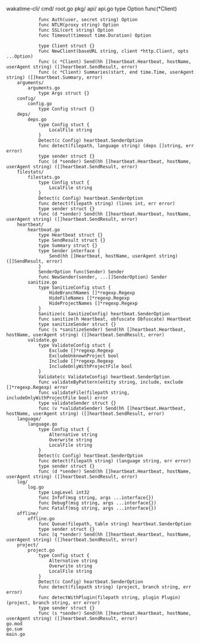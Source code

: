 wakatime-cli/
    cmd/
        root.go
    pkg/
        api/
            api.go
                type Option func(*Client)

                func Auth(user, secret string) Option
                func NTLM(proxy string) Option
                func SSL(cert string) Option
                func Timeout(timeout time.Duration) Option

                type Client struct {}
                func NewClient(baseURL string, client *http.Client, opts ...Option)
                func (c *Client) Send(hh []heartbeat.Heartbeat, hostName, userAgent string) ([]heartbeat.SendResult, error)
                func (c *Client) Summaries(start, end time.Time, userAgent string) ([]heartbeat.Summary, error)
        arguments/
            arguments.go
                type Args struct {}
        config/
            config.go
                type Config struct {}
        deps/
            deps.go
                type Config stuct {
                    LocalFile string
                }
                Detect(c Config) heartbeat.SenderOption
                func detect(filepath, language string) (deps []string, err error)
                type sender struct {}
                func (d *sender) Send(hh []heartbeat.Heartbeat, hostName, userAgent string) ([]heartbeat.SendResult, error)
        filestats/
            filestats.go
                type Config stuct {
                    LocalFile string
                }
                Detect(c Config) heartbeat.SenderOption
                func detect(filepath string) (lines int, err error)
                type sender struct {}
                func (d *sender) Send(hh []heartbeat.Heartbeat, hostName, userAgent string) ([]heartbeat.SendResult, error)
        heartbeat/
            heartbeat.go
                type Heartbeat struct {}
                type SendResult struct {}
                type Summary struct {}
                type Sender interface {
                    Send(hh []Heartbeat, hostName, userAgent string) ([]SendResult, error)
                }
                SenderOption func(Sender) Sender
                func NewSender(sender, ...[]SenderOption) Sender
            sanitize.go
                type SanitizeConfig stuct {
                    HideBranchNames []*regexp.Regexp
                    HideFileNames []*regexp.Regexp
                    HideProjectNames []*regexp.Regexp
                }
                Sanitize(c SanitizeConfig) heartbeat.SenderOption
                func sanitize(h Heartbeat, obfuscate Obfuscate) Heartbeat
                type sanitizeSender struct {}
                func (s *sanitizeSender) Send(hh []heartbeat.Heartbeat, hostName, userAgent string) ([]heartbeat.SendResult, error)
            validate.go
                type ValidateConfig stuct {
                    Exclude []*regexp.Regexp
                    ExcludeUnknownProject bool
                    Include []*regexp.Regexp
                    IncludeOnlyWithProjectFile bool
                }
                Validate(c ValidateConfig) heartbeat.SenderOption
                func validateByPattern(entity string, include, exclude []*regexp.Regexp) error
                func validateFile(filepath string, includeOnlyWithProjectFile bool) error
                type validateSender struct {}
                func (v *validateSender) Send(hh []heartbeat.Heartbeat, hostName, userAgent string) ([]heartbeat.SendResult, error)
        language/
            language.go
                type Config stuct {
                    Alternative string
                    Overwrite string
                    LocalFile string
                }
                Detect(c Config) heartbeat.SenderOption
                func detect(filepath string) (language string, err error)
                type sender struct {}
                func (d *sender) Send(hh []heartbeat.Heartbeat, hostName, userAgent string) ([]heartbeat.SendResult, error)
        log/
            log.go
                type LogLevel int32
                func Infof(msg string, args ...interface{})
                func Debugf(msg string, args ...interface{})
                func Fatalf(msg string, args ...interface{})
        offline/
            offline.go
                func Queue(filepath, table string) heartbeat.SenderOption
                type sender struct {}
                func (q *sender) Send(hh []heartbeat.Heartbeat, hostName, userAgent string) ([]heartbeat.SendResult, error)
        project/
            project.go
                type Config stuct {
                    Alternative string
                    Overwrite string
                    LocalFile string
                }
                Detect(c Config) heartbeat.SenderOption
                func detect(filepath string) (project, branch string, err error)
                func detectWithPlugin(filepath string, plugin Plugin) (project, branch string, err error)
                type sender struct {}
                func (s *sender) Send(hh []heartbeat.Heartbeat, hostName, userAgent string) ([]heartbeat.SendResult, error)
    go.mod
    go.sum
    main.go
